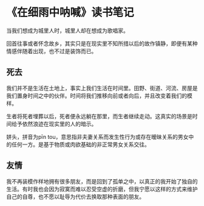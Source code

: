 # 《在细雨中呐喊》读书笔记

当我们想成为城里人时，城里人却在想成为歌唱家。

回首往事或者怀念故乡，其实只是在现实里不知所措以后的故作镇静，即便有某种情感伴随着出现，也不过是装饰而已。

## 死去

我们并不是生活在土地上，事实上我们生活在时间里。田野、街道、河流、房屋是我们置身时间之中的伙伴。时间将我们推移向前或者向后，并且改变着我们的模样。

生者将死者埋葬以后，死者便永远躺在那里，而生者继续走动。这真实的场景是时间给予依然浪迹在现实里的人的暗示。

姘头，拼音为pīn tou，意思指非夫妻关系而发生性行为或存在暧昧关系的男女中的任何一方。是基于物质或肉欲基础的非正常男女关系交往。

## 友情

我不再装模作样地拥有很多朋友，而是回到了孤单之中，以真正的我开始了独自的生活。有时我也会因为寂寞而难以忍受空虚的折磨，但我宁愿以这样的方式来维护自己的自尊，也不愿以耻辱为代价去换取那种表面的朋友。
